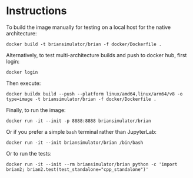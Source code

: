 Instructions
============

To build the image manually for testing on a local host for the native architecture:

`docker build -t briansimulator/brian -f docker/Dockerfile .`

Alternatively, to test multi-architecture builds and push to docker hub, first login:

`docker login`

Then execute:

`docker buildx build --push --platform linux/amd64,linux/arm64/v8 -o type=image -t briansimulator/brian -f docker/Dockerfile .`

Finally, to run the image:

`docker run -it --init -p 8888:8888 briansimulator/brian`

Or if you prefer a simple `bash` terminal rather than JupyterLab:

`docker run -it --init briansimulator/brian /bin/bash`

Or to run the tests:

`docker run -it --init --rm briansimulator/brian python -c 'import brian2; brian2.test(test_standalone="cpp_standalone")'`
